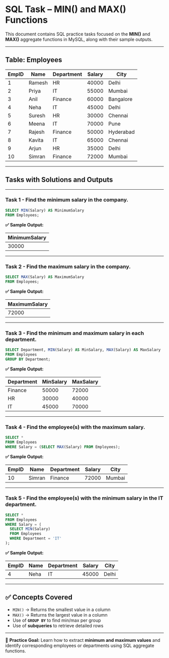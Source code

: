 # SQL Task – MIN() and MAX() Functions

This document contains SQL practice tasks focused on the **MIN()** and **MAX()** aggregate functions in MySQL, along with their sample outputs.

---

## Table: Employees

| EmpID | Name   | Department | Salary | City      |
| ----- | ------ | ---------- | ------ | --------- |
| 1     | Ramesh | HR         | 40000  | Delhi     |
| 2     | Priya  | IT         | 55000  | Mumbai    |
| 3     | Anil   | Finance    | 60000  | Bangalore |
| 4     | Neha   | IT         | 45000  | Delhi     |
| 5     | Suresh | HR         | 30000  | Chennai   |
| 6     | Meena  | IT         | 70000  | Pune      |
| 7     | Rajesh | Finance    | 50000  | Hyderabad |
| 8     | Kavita | IT         | 65000  | Chennai   |
| 9     | Arjun  | HR         | 35000  | Delhi     |
| 10    | Simran | Finance    | 72000  | Mumbai    |

---

## Tasks with Solutions and Outputs

---

### **Task 1** - Find the minimum salary in the company.

```sql
SELECT MIN(Salary) AS MinimumSalary
FROM Employees;
````

**✅ Sample Output:**

| MinimumSalary |
| ------------- |
| 30000         |

---

### **Task 2** - Find the maximum salary in the company.

```sql
SELECT MAX(Salary) AS MaximumSalary
FROM Employees;
```

**✅ Sample Output:**

| MaximumSalary |
| ------------- |
| 72000         |

---

### **Task 3** - Find the minimum and maximum salary in each department.

```sql
SELECT Department, MIN(Salary) AS MinSalary, MAX(Salary) AS MaxSalary
FROM Employees
GROUP BY Department;
```

**✅ Sample Output:**

| Department | MinSalary | MaxSalary |
| ---------- | --------- | --------- |
| Finance    | 50000     | 72000     |
| HR         | 30000     | 40000     |
| IT         | 45000     | 70000     |

---

### **Task 4** - Find the employee(s) with the maximum salary.

```sql
SELECT * 
FROM Employees
WHERE Salary = (SELECT MAX(Salary) FROM Employees);
```

**✅ Sample Output:**

| EmpID | Name   | Department | Salary | City   |
| ----- | ------ | ---------- | ------ | ------ |
| 10    | Simran | Finance    | 72000  | Mumbai |

---

### **Task 5** - Find the employee(s) with the minimum salary in the IT department.

```sql
SELECT * 
FROM Employees
WHERE Salary = (
  SELECT MIN(Salary) 
  FROM Employees 
  WHERE Department = 'IT'
);
```

**✅ Sample Output:**

| EmpID | Name | Department | Salary | City  |
| ----- | ---- | ---------- | ------ | ----- |
| 4     | Neha | IT         | 45000  | Delhi |

---

## ✅ Concepts Covered

* `MIN()` → Returns the smallest value in a column
* `MAX()` → Returns the largest value in a column
* Use of **`GROUP BY`** to find min/max per group
* Use of **subqueries** to retrieve detailed rows

---

📘 **Practice Goal:**
Learn how to extract **minimum and maximum values** and identify corresponding employees or departments using SQL aggregate functions.
